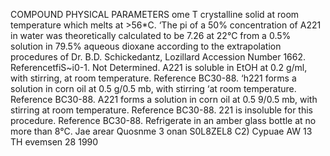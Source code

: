 COMPOUND PHYSICAL PARAMETERS
ome T
crystalline solid at room temperature which melts at >56*C.
‘The pi of a 50% concentration of A221 in water was theoretically
calculated to be 7.26 at 22°C from a 0.5% solution in 79.5% aqueous
dioxane according to the extrapolation procedures of Dr. B.D.
Schickedantz, Lozillard Accession Number 1662. ReferencetfiS~i0-1.
Not Determined.
A221 is soluble in EtOH at 0.2 g/ml, with stirring, at room
temperature. Reference BC30-88.
‘h221 forms a solution in corn oil at 0.5 g/0.5 mb, with stirring
‘at room temperature. Reference BC30-88.
A221 forms a solution in corn oil at 0.5 9/0.5 mb, with stirring
at room temperature. Reference BC30-88.
221 is insoluble for this procedure. Reference BC30-88.
Refrigerate in an amber glass bottle at no more than 8°C.
Jae arear Quosnme 3 onan
S0L8ZEL8
C2) Cypuae AW 13 TH evemsen 28 1990